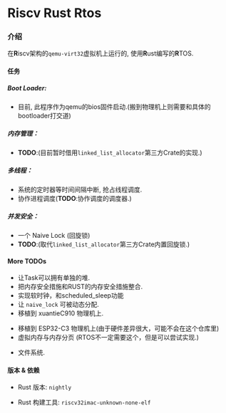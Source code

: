 # Riscv Rust Rtos

### 介绍
在**R**iscv架构的`qemu-virt32`虚拟机上运行的,
使用**R**ust编写的**R**TOS.



#### 任务
##### Boot Loader:
* 目前, 此程序作为qemu的bios固件启动.(搬到物理机上则需要和具体的bootloader打交道)

##### 内存管理：
* **TODO**:(目前暂时借用`linked_list_allocator`第三方Crate的实现.)


##### 多线程：
* 系统的定时器等时间间隔中断, 抢占线程调度.
* 协作进程调度(**TODO**:协作调度的调度器.)


##### 并发安全：
* 一个 Naive Lock (回旋锁)
* **TODO**:(取代`linked_list_allocator`第三方Crate内置回旋锁.)





#### More **TODO**s

[//]: # (期望目标)
- 让Task可以拥有单独的堆.
- 把内存安全措施和RUST的内存安全措施整合.
- 实现软时钟，和scheduled_sleep功能
- 让 `naive_lock` 可被动态分配.
- 移植到 xuantieC910 物理机上. 

[//]: # (额外目标)
- 移植到 ESP32-C3 物理机上(由于硬件差异很大，可能不会在这个仓库里)
- 虚拟内存与内存分页 (RTOS不一定需要这个，但是可以尝试实现.)

[//]: # (- 试着复现 XuantieC910 CPU 的 Ghostwrite 漏洞.)
- 文件系统.





#### 版本 & 依赖
- Rust 版本:
`nightly`

- Rust 构建工具: 
`riscv32imac-unknown-none-elf` 
